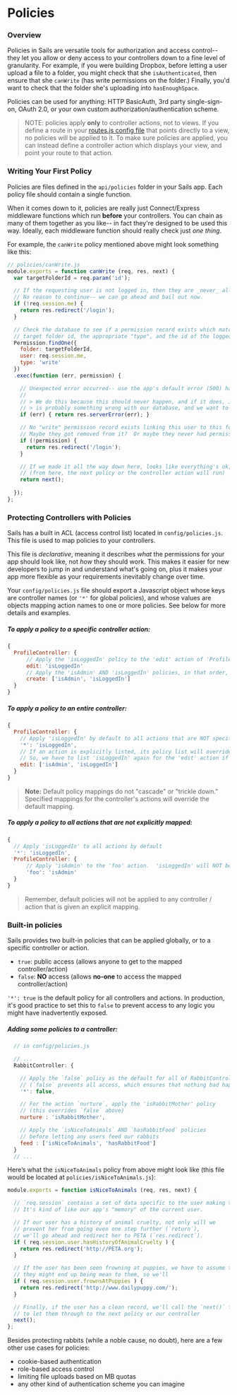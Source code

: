 # Policies
### Overview

Policies in Sails are versatile tools for authorization and access control-- they let you allow or deny access to your controllers down to a fine level of granularity.  For example, if you were building Dropbox, before letting a user upload a file to a folder, you might check that she `isAuthenticated`, then ensure that she `canWrite` (has write permissions on the folder.)  Finally, you'd want to check that the folder she's uploading into `hasEnoughSpace`.

Policies can be used for anything: HTTP BasicAuth, 3rd party single-sign-on, OAuth 2.0, or your own custom authorization/authentication scheme.

> NOTE: policies apply **only** to controller actions, not to views.  If you define a route in your [routes.js config file](http://sailsjs.org/documentation/reference/sails.config/sails.config.routes.html) that points directly to a view, no policies will be applied to it.  To make sure policies are applied, you can instead define a controller action which displays your view, and point your route to that action.


### Writing Your First Policy

Policies are files defined in the `api/policies` folder in your Sails app.  Each policy file should contain a single function.

When it comes down to it, policies are really just Connect/Express middleware functions which run **before** your controllers.  You can chain as many of them together as you like-- in fact they're designed to be used this way.  Ideally, each middleware function should really check just *one thing*.

For example, the `canWrite` policy mentioned above might look something like this:

```javascript
// policies/canWrite.js
module.exports = function canWrite (req, res, next) {
  var targetFolderId = req.param('id');

  // If the requesting user is not logged in, then they are _never_ allowed to write.
  // No reason to continue-- we can go ahead and bail out now.
  if (!req.session.me) {
    return res.redirect('/login');
  }

  // Check the database to see if a permission record exists which matches both the
  // target folder id, the appropriate "type", and the id of the logged-in user.
  Permission.findOne({
    folder: targetFolderId,
    user: req.session.me,
    type: 'write'
  })
  .exec(function (err, permission) {

    // Unexpected error occurred-- use the app's default error (500) handler.
    //
    // > We do this because this should never happen, and if it does, it means there
    // > is probably something wrong with our database, and we want to know about it!)
    if (err) { return res.serverError(err); }

    // No "write" permission record exists linking this user to this folder.
    // Maybe they got removed from it?  Or maybe they never had permission in the first place...
    if (!permission) {
      return res.redirect('/login');
    }

    // If we made it all the way down here, looks like everything's ok, so we'll let the user through.
    // (from here, the next policy or the controller action will run)
    return next();
    
  });
};
```


### Protecting Controllers with Policies

Sails has a built in ACL (access control list) located in `config/policies.js`.  This file is used to map policies to your controllers.  

This file is  *declarative*, meaning it describes *what* the permissions for your app should look like, not *how* they should work.  This makes it easier for new developers to jump in and understand what's going on, plus it makes your app more flexible as your requirements inevitably change over time.

Your `config/policies.js` file should export a Javascript object whose keys are controller names (or `'*'` for  global policies), and whose values are objects mapping action names to one or more policies.  See below for more details and examples.

##### To apply a policy to a specific controller action:

```js
{
  ProfileController: {
      // Apply the 'isLoggedIn' policy to the 'edit' action of 'ProfileController'
      edit: 'isLoggedIn'
      // Apply the 'isAdmin' AND 'isLoggedIn' policies, in that order, to the 'create' action
      create: ['isAdmin', 'isLoggedIn']
  }
}
```

##### To apply a policy to an entire controller:

```js
{
  ProfileController: {
    // Apply 'isLoggedIn' by default to all actions that are NOT specified below
    '*': 'isLoggedIn',
    // If an action is explicitly listed, its policy list will override the default list.
    // So, we have to list 'isLoggedIn' again for the 'edit' action if we want it to be applied.
    edit: ['isAdmin', 'isLoggedIn']
  }
}
```

> **Note:** Default policy mappings do not "cascade" or "trickle down."  Specified mappings for the controller's actions will override the default mapping.

##### To apply a policy to all actions that are not explicitly mapped:

```js
{
  // Apply 'isLoggedIn' to all actions by default
  '*': 'isLoggedIn',
  ProfileController: {
      // Apply 'isAdmin' to the 'foo' action.  'isLoggedIn' will NOT be applied!
      'foo': 'isAdmin'
  }
}
```

> Remember, default policies will not be applied to any controller / action that is given an explicit mapping.


### Built-in policies
Sails provides two built-in policies that can be applied globally, or to a specific controller or action.
  + `true`: public access  (allows anyone to get to the mapped controller/action)
  +  `false`: **NO** access (allows **no-one** to access the mapped controller/action)

 `'*': true` is the default policy for all controllers and actions.  In production, it's good practice to set this to `false` to prevent access to any logic you might have inadvertently exposed.

##### Adding some policies to a controller:
```javascript
  // in config/policies.js

  // ...
  RabbitController: {

    // Apply the `false` policy as the default for all of RabbitController's actions
    // (`false` prevents all access, which ensures that nothing bad happens to our rabbits)
    '*': false,

    // For the action `nurture`, apply the 'isRabbitMother' policy
    // (this overrides `false` above)
    nurture : 'isRabbitMother',

    // Apply the `isNiceToAnimals` AND `hasRabbitFood` policies
    // before letting any users feed our rabbits
    feed : ['isNiceToAnimals', 'hasRabbitFood']
  }
  // ...
```

Here&rsquo;s what the `isNiceToAnimals` policy from above might look like (this file would be located at `policies/isNiceToAnimals.js`):

```javascript
module.exports = function isNiceToAnimals (req, res, next) {

  // `req.session` contains a set of data specific to the user making this request.
  // It's kind of like our app's "memory" of the current user.

  // If our user has a history of animal cruelty, not only will we
  // prevent her from going even one step further (`return`),
  // we'll go ahead and redirect her to PETA (`res.redirect`).
  if ( req.session.user.hasHistoryOfAnimalCruelty ) {
    return res.redirect('http://PETA.org');
  }

  // If the user has been seen frowning at puppies, we have to assume that
  // they might end up being mean to them, so we'll
  if ( req.session.user.frownsAtPuppies ) {
    return res.redirect('http://www.dailypuppy.com/');
  }

  // Finally, if the user has a clean record, we'll call the `next()` function
  // to let them through to the next policy or our controller
  next();
};
```

Besides protecting rabbits (while a noble cause, no doubt), here are a few other use cases for policies:
+ cookie-based authentication
+ role-based access control
+ limiting file uploads based on MB quotas
+ any other kind of authentication scheme you can imagine



<docmeta name="displayName" value="Policies">
